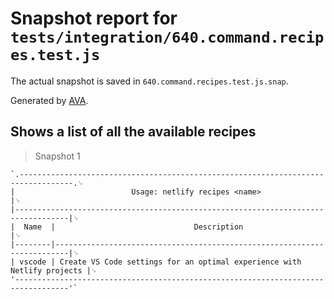 # Snapshot report for `tests/integration/640.command.recipes.test.js`

The actual snapshot is saved in `640.command.recipes.test.js.snap`.

Generated by [AVA](https://avajs.dev).

## Shows a list of all the available recipes

> Snapshot 1

    `.----------------------------------------------------------------------------------.␊
    |                          Usage: netlify recipes <name>                           |␊
    |----------------------------------------------------------------------------------|␊
    |  Name  |                               Description                               |␊
    |--------|-------------------------------------------------------------------------|␊
    | vscode | Create VS Code settings for an optimal experience with Netlify projects |␊
    '----------------------------------------------------------------------------------'`
